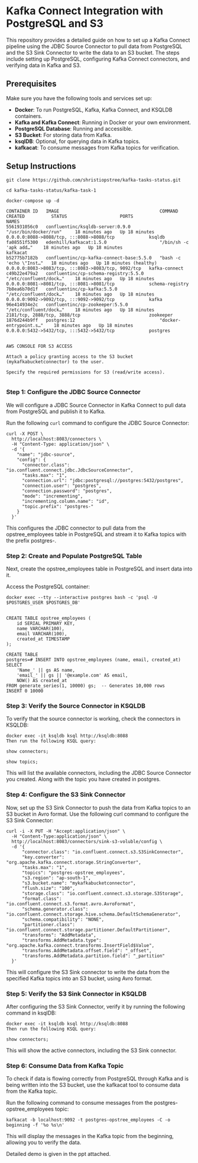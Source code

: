 # Kafka Connect Integration with PostgreSQL and S3

This repository provides a detailed guide on how to set up a Kafka Connect pipeline using the JDBC Source Connector to pull data from PostgreSQL and the S3 Sink Connector to write the data to an S3 bucket. The steps include setting up PostgreSQL, configuring Kafka Connect connectors, and verifying data in Kafka and S3.

## Prerequisites

Make sure you have the following tools and services set up:

- **Docker**: To run PostgreSQL, Kafka, Kafka Connect, and KSQLDB containers.
- **Kafka and Kafka Connect**: Running in Docker or your own environment.
- **PostgreSQL Database**: Running and accessible.
- **S3 Bucket**: For storing data from Kafka.
- **ksqlDB**: Optional, for querying data in Kafka topics.
- **kafkacat**: To consume messages from Kafka topics for verification.

## Setup Instructions


```
git clone https://github.com/shristiopstree/kafka-tasks-status.git

cd kafka-tasks-status/kafka-task-1

docker-compose up -d

CONTAINER ID   IMAGE                                      COMMAND                   CREATED          STATUS                    PORTS                                                 NAMES
5561931056c0   confluentinc/ksqldb-server:0.9.0           "/usr/bin/docker/run"     18 minutes ago   Up 18 minutes             0.0.0.0:8088->8088/tcp, :::8088->8088/tcp             ksqldb
fa08551f5300   edenhill/kafkacat:1.5.0                    "/bin/sh -c 'apk add…"    18 minutes ago   Up 18 minutes                                                                   kafkacat
b52775b7182b   confluentinc/cp-kafka-connect-base:5.5.0   "bash -c 'echo \"Inst…"   18 minutes ago   Up 18 minutes (healthy)   0.0.0.0:8083->8083/tcp, :::8083->8083/tcp, 9092/tcp   kafka-connect
c49b22e479a2   confluentinc/cp-schema-registry:5.5.0      "/etc/confluent/dock…"    18 minutes ago   Up 18 minutes             0.0.0.0:8081->8081/tcp, :::8081->8081/tcp             schema-registry
7b8ea6b70d1f   confluentinc/cp-kafka:5.5.0                "/etc/confluent/dock…"    18 minutes ago   Up 18 minutes             0.0.0.0:9092->9092/tcp, :::9092->9092/tcp             kafka
96e414934e2c   confluentinc/cp-zookeeper:5.5.0            "/etc/confluent/dock…"    18 minutes ago   Up 18 minutes             2181/tcp, 2888/tcp, 3888/tcp                          zookeeper
1876d244b9ff   postgres:12                                "docker-entrypoint.s…"    18 minutes ago   Up 18 minutes             0.0.0.0:5432->5432/tcp, :::5432->5432/tcp             postgres


AWS CONSOLE FOR S3 ACCESS

Attach a policy granting access to the S3 bucket (mykafkabucketconnector) to the user.

Specify the required permissions for S3 (read/write access).


```

### Step 1: Configure the JDBC Source Connector

We will configure a JDBC Source Connector in Kafka Connect to pull data from PostgreSQL and publish it to Kafka.

Run the following `curl` command to configure the JDBC Source Connector:

```
curl -X POST \
  http://localhost:8083/connectors \
  -H "Content-Type: application/json" \
  -d '{
    "name": "jdbc-source",
    "config": {
      "connector.class": "io.confluent.connect.jdbc.JdbcSourceConnector",
      "tasks.max": "1",
      "connection.url": "jdbc:postgresql://postgres:5432/postgres",
      "connection.user": "postgres",
      "connection.password": "postgres",
      "mode": "incrementing",
      "incrementing.column.name": "id",
      "topic.prefix": "postgres-"
    }
  }'

```

This configures the JDBC connector to pull data from the opstree_employees table in PostgreSQL and stream it to Kafka topics with the prefix postgres-.

### **Step 2:** Create and Populate PostgreSQL Table
Next, create the opstree_employees table in PostgreSQL and insert data into it.

Access the PostgreSQL container:

```
docker exec --tty --interactive postgres bash -c 'psql -U $POSTGRES_USER $POSTGRES_DB'


CREATE TABLE opstree_employees (
    id SERIAL PRIMARY KEY,
    name VARCHAR(100),
    email VARCHAR(100),
    created_at TIMESTAMP
);

CREATE TABLE
postgres=# INSERT INTO opstree_employees (name, email, created_at)
SELECT
    'Name_' || gs AS name,
    'email_' || gs || '@example.com' AS email,
    NOW() AS created_at
FROM generate_series(1, 10000) gs;  -- Generates 10,000 rows
INSERT 0 10000

```


### **Step 3:** Verify the Source Connector in KSQLDB
To verify that the source connector is working, check the connectors in KSQLDB:

```
docker exec -it ksqldb ksql http://ksqldb:8088
Then run the following KSQL query:

show connectors;

show topics;

```
This will list the available connectors, including the JDBC Source Connector you created. Along with the topic you have created in postgres.

### **Step 4:** Configure the S3 Sink Connector
Now, set up the S3 Sink Connector to push the data from Kafka topics to an S3 bucket in Avro format. Use the following curl command to configure the S3 Sink Connector:

```
curl -i -X PUT -H "Accept:application/json" \
  -H "Content-Type:application/json" \
  http://localhost:8083/connectors/sink-s3-voluble/config \
  -d '{
      "connector.class": "io.confluent.connect.s3.S3SinkConnector",
      "key.converter": "org.apache.kafka.connect.storage.StringConverter",
      "tasks.max": "1",
      "topics": "postgres-opstree_employees",
      "s3.region": "ap-south-1",
      "s3.bucket.name": "mykafkabucketconnector",
      "flush.size": "100",
      "storage.class": "io.confluent.connect.s3.storage.S3Storage",
      "format.class": "io.confluent.connect.s3.format.avro.AvroFormat",
      "schema.generator.class": "io.confluent.connect.storage.hive.schema.DefaultSchemaGenerator",
      "schema.compatibility": "NONE",
      "partitioner.class": "io.confluent.connect.storage.partitioner.DefaultPartitioner",
      "transforms": "AddMetadata",
      "transforms.AddMetadata.type": "org.apache.kafka.connect.transforms.InsertField$Value",
      "transforms.AddMetadata.offset.field": "_offset",
      "transforms.AddMetadata.partition.field": "_partition"
  }'

```
This will configure the S3 Sink connector to write the data from the specified Kafka topics into an S3 bucket, using Avro format.

### **Step 5:** Verify the S3 Sink Connector in KSQLDB
After configuring the S3 Sink Connector, verify it by running the following command in ksqlDB:

```
docker exec -it ksqldb ksql http://ksqldb:8088
Then run the following KSQL query:

show connectors;

```

This will show the active connectors, including the S3 Sink connector.

### **Step 6:** Consume Data from Kafka Topic
To check if data is flowing correctly from PostgreSQL through Kafka and is being written into the S3 bucket, use the kafkacat tool to consume data from the Kafka topic.

Run the following command to consume messages from the postgres-opstree_employees topic:

```
kafkacat -b localhost:9092 -t postgres-opstree_employees -C -o beginning -f '%o %s\n'
```

This will display the messages in the Kafka topic from the beginning, allowing you to verify the data.


Detailed demo is given in the ppt attached.